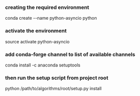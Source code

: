 ### creating the required environment
conda create --name python-asyncio python

### activate the environment
source activate python-asyncio

### add conda-forge channel to list of available channels
conda install -c anaconda setuptools

### then run the setup script from project root
python /path/to/algorithms/root/setup.py install